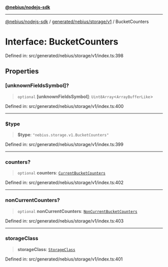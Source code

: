 [**@nebius/nodejs-sdk**](../../../../../README.md)

---

[@nebius/nodejs-sdk](../../../../../README.md) / [generated/nebius/storage/v1](../README.md) / BucketCounters

# Interface: BucketCounters

Defined in: src/generated/nebius/storage/v1/index.ts:398

## Properties

### \[unknownFieldsSymbol\]?

> `optional` **\[unknownFieldsSymbol\]**: `Uint8Array`\<`ArrayBufferLike`\>

Defined in: src/generated/nebius/storage/v1/index.ts:400

---

### $type

> **$type**: `"nebius.storage.v1.BucketCounters"`

Defined in: src/generated/nebius/storage/v1/index.ts:399

---

### counters?

> `optional` **counters**: [`CurrentBucketCounters`](CurrentBucketCounters.md)

Defined in: src/generated/nebius/storage/v1/index.ts:402

---

### nonCurrentCounters?

> `optional` **nonCurrentCounters**: [`NonCurrentBucketCounters`](NonCurrentBucketCounters.md)

Defined in: src/generated/nebius/storage/v1/index.ts:403

---

### storageClass

> **storageClass**: [`StorageClass`](../type-aliases/StorageClass.md)

Defined in: src/generated/nebius/storage/v1/index.ts:401
